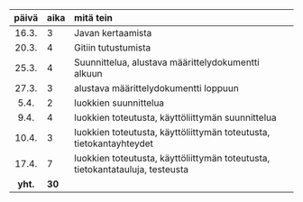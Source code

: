 | päivä | aika | mitä tein  |
| :----:|:-----| :-----|
| 16.3. | 3    | Javan kertaamista |
| 20.3. | 4    | Gitiin tutustumista|
| 25.3. | 4    | Suunnittelua, alustava määrittelydokumentti alkuun|
| 27.3. | 3    | alustava määrittelydokumentti loppuun|
|  5.4. | 2    | luokkien suunnittelua|
|  9.4. | 4    | luokkien toteutusta, käyttöliittymän suunnittelua|
| 10.4. | 3    | luokkien toteutusta, käyttöliittymän toteutusta, tietokantayhteydet|
| 17.4. | 7    | luokkien toteutusta, käyttöliittymän toteutusta, tietokantatauluja, testeusta|
|**yht.**|**30**| 